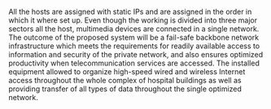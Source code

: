 All the hosts are assigned with static IPs and are assigned in the order in which it where set up.
Even though the working is divided into three major sectors all the
host, multimedia devices are connected in a single network. 
The outcome of the proposed system will be a fail-safe backbone network infrastructure which meets
the requirements for readily available access to information and security of the private network, and
also ensures optimized productivity when telecommunication services are accessed. The installed
equipment allowed to organize high-speed wired and wireless Internet access throughout the whole
complex of hospital buildings as well as providing transfer of all types of data throughout the single
optimized network.
